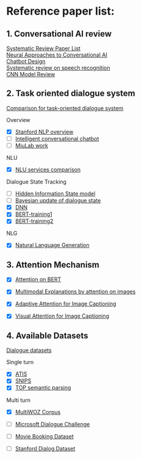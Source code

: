 # Reference paper list:

## 1. Conversational AI review
[Systematic Review Paper List](https://github.com/sz128/Natural-language-understanding-papers/blob/master/domain-intent-slot.md) <br>
[Neural Approaches to Conversational AI](https://arxiv.org/pdf/1809.08267.pdf) <br>
[Chatbot Design](https://thesai.org/Downloads/Volume6No7/Paper_12-Survey_on_Chatbot_Design_Techniques_in_Speech_Conversation_Systems.pdf) <br>
[Systematic review on speech recognition](https://ieeexplore.ieee.org/stamp/stamp.jsp?tp=&arnumber=8632885) <br>
[CNN Model Review](https://towardsdatascience.com/review-ssd-single-shot-detector-object-detection-851a94607d11)


## 2. Task oriented dialogue system
[Comparison for task-oriented dialogue system](https://github.com/AtmaHou/Task-Oriented-Dialogue-Research-Progress-Survey)

Overview
- [x] [Stanford NLP overview](https://web.stanford.edu/~jurafsky/slp3/26.pdf)
- [ ] [Intelligent conversational chatbot](https://www.csie.ntu.edu.tw/~yvchen/s105-icb/syllabus.html)
- [ ] [MiuLab work](https://www.csie.ntu.edu.tw/~miulab/#home)

NLU
- [x] [NLU services comparison](https://www.aclweb.org/anthology/W17-5522.pdf)

Dialogue State Tracking
- [ ] [Hidden Information State model](http://mi.eng.cam.ac.uk/~sjy/papers/ygkm10.pdf)
- [ ] [Bayesian update of dialogue state](http://mi.eng.cam.ac.uk/~sjy/papers/thyo10.pdf)
- [x] [DNN](https://www.aclweb.org/anthology/W13-4073.pdf)
- [x] [BERT-training1](https://arxiv.org/pdf/2006.01554.pdf)
- [x] [BERT-training2](https://arxiv.org/pdf/1907.03040.pdf)

NLG
- [x] [Natural Language Generation](https://pdfs.semanticscholar.org/728e/18fbf00f5a80e9a070db4f4416d66c7b28f4.pdf)

## 3. Attention Mechanism
- [x] [Attention on BERT](https://drive.google.com/file/d/1e0WA8t0T0xvngTuMk01rbMeJySxynGE8/view) <br>
- [x] [Multimodal Explanations by attention on images](http://openaccess.thecvf.com/content_cvpr_2018/papers/Park_Multimodal_Explanations_Justifying_CVPR_2018_paper.pdf) <br>
- [x] [Adaptive Attention for Image Captioning](https://arxiv.org/pdf/1612.01887.pdf) <br>
- [x] [Visual Attention for Image Captioning](https://arxiv.org/pdf/1502.03044.pdf) <br>


## 4. Available Datasets
[Dialogue datasets](https://github.com/AtmaHou/Task-Oriented-Dialogue-Dataset-Survey) <br>

Single turn
- [x] [ATIS](https://github.com/yvchen/JointSLU/tree/master/data) <br>
- [x] [SNIPS](https://github.com/waynewu6250/Multi-intent-dialoguer/tree/master/raw_datasets/Benchmark) <br>
- [x] [TOP semantic parsing](https://github.com/waynewu6250/Multi-intent-dialoguer/blob/master/raw_datasets/top-dataset-semantic-parsing/train.tsv)

Multi turn
- [x] [MultiWOZ Corpus](https://www.repository.cam.ac.uk/handle/1810/294507) <br>
- [ ] [Microsoft Dialogue Challenge](https://github.com/xiul-msr/e2e_dialog_challenge/tree/master/data) <br>
- [ ] [Movie Booking Dataset](https://github.com/MiuLab/TC-Bot#data) <br>
- [ ] [Stanford Dialog Dataset](http://nlp.stanford.edu/projects/kvret/kvret_dataset_public.zip)

